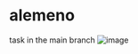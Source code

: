# alemeno
task in the main branch
![image](https://github.com/Medhashah03/alemenco/assets/113727563/0cdfdc5b-feef-4b9e-b2d4-89751bfa1d0f)

